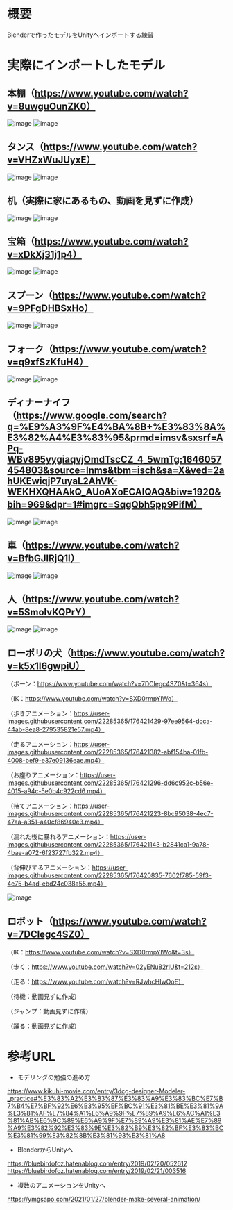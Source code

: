 # 概要
Blenderで作ったモデルをUnityへインポートする練習 

# 実際にインポートしたモデル
## 本棚（https://www.youtube.com/watch?v=8uwguOunZK0）
![image](https://user-images.githubusercontent.com/22285365/150627673-5f388fea-f418-417f-9a46-3dc40fa5dada.png)
![image](https://user-images.githubusercontent.com/22285365/150663791-0a4e81dd-09a9-468f-b12d-f061f2036759.png)

## タンス（https://www.youtube.com/watch?v=VHZxWuJUyxE）
![image](https://user-images.githubusercontent.com/22285365/151692374-b408eb0a-cd61-43f0-b52f-824573a4c72b.png)
![image](https://user-images.githubusercontent.com/22285365/151692340-d8d0f0af-d5d8-4cac-8404-06d7437e5a66.png)

## 机（実際に家にあるもの、動画を見ずに作成）
![image](https://user-images.githubusercontent.com/22285365/153559201-0eee6117-0f38-46ff-ac8f-298e0425af18.png)
![image](https://user-images.githubusercontent.com/22285365/153559093-7177a3ca-23cd-4ec4-af42-d9e1a1b97b6e.png)

## 宝箱（https://www.youtube.com/watch?v=xDkXj31j1p4）
![image](https://user-images.githubusercontent.com/22285365/154053076-13651357-e9be-4251-93e7-1cbeb28ff24c.png)
![image](https://user-images.githubusercontent.com/22285365/154053140-385ecb66-58f7-48c1-91ab-5ab9eff6e8a8.png)

## スプーン（https://www.youtube.com/watch?v=9PFgDHBSxHo）
![image](https://user-images.githubusercontent.com/22285365/154675193-3d9a95aa-c10e-4404-8854-9b27faa914f6.png)
![image](https://user-images.githubusercontent.com/22285365/154675231-8bf1d565-efe1-4160-8bee-6b2804981525.png)

## フォーク（https://www.youtube.com/watch?v=q9xfSzKfuH4）
![image](https://user-images.githubusercontent.com/22285365/155270970-03bffd3b-40d3-4fb6-b171-7411282f1bad.png)
![image](https://user-images.githubusercontent.com/22285365/155271027-55921b75-153a-42a5-853f-1b58d23a3506.png)

## ディナーナイフ（https://www.google.com/search?q=%E9%A3%9F%E4%BA%8B+%E3%83%8A%E3%82%A4%E3%83%95&prmd=imsv&sxsrf=APq-WBv895yygiaqvjOmdTscCZ_4_5wmTg:1646057454803&source=lnms&tbm=isch&sa=X&ved=2ahUKEwiqjP7uyaL2AhVK-WEKHXQHAAkQ_AUoAXoECAIQAQ&biw=1920&bih=969&dpr=1#imgrc=SqgQbh5pp9PifM）
![image](https://user-images.githubusercontent.com/22285365/158045150-eb581a99-39b0-4b75-8dc7-c7a1b2933d73.png)
![image](https://user-images.githubusercontent.com/22285365/158045118-e319ca5b-8a39-4ea4-9963-6b1078670de9.png)

## 車（https://www.youtube.com/watch?v=BfbGJlRjQ1I）
![image](https://user-images.githubusercontent.com/22285365/160387276-c9d6d74b-a369-4291-b711-5e74d702fcff.png)
![image](https://user-images.githubusercontent.com/22285365/160387138-621d45e0-d9a2-45c2-ae65-ae915638ff3b.png)

## 人（https://www.youtube.com/watch?v=5SmolvKQPrY）
![image](https://user-images.githubusercontent.com/22285365/166342450-e2e1bdf7-054c-48ca-b812-bdd83b3eac34.png)
![image](https://user-images.githubusercontent.com/22285365/166343208-d7e6044d-4fa2-4ccd-95df-505bd438778f.png)

## ローポリの犬（https://www.youtube.com/watch?v=k5x1I6gwpiU）
（ボーン：https://www.youtube.com/watch?v=7DClegc4SZ0&t=364s）

（IK：https://www.youtube.com/watch?v=SXD0rmpYIWo）

（歩きアニメーション：https://user-images.githubusercontent.com/22285365/176421429-97ee9564-dcca-44ab-8ea8-279535821e57.mp4）

（走るアニメーション：https://user-images.githubusercontent.com/22285365/176421382-abf154ba-01fb-4008-bef9-e37e09136eae.mp4）

（お座りアニメーション：https://user-images.githubusercontent.com/22285365/176421296-dd6c952c-b56e-4015-a94c-5e0b4c922cd6.mp4）

（待てアニメーション：https://user-images.githubusercontent.com/22285365/176421223-8bc95038-4ec7-47aa-a351-a40cf86940e3.mp4）

（濡れた後に暴れるアニメーション：https://user-images.githubusercontent.com/22285365/176421143-b2841ca1-9a78-4bae-a072-6f23727fb322.mp4）

（背伸びするアニメーション：https://user-images.githubusercontent.com/22285365/176420835-7602f785-59f3-4e75-b4ad-ebd24c038a55.mp4）

![image](https://user-images.githubusercontent.com/22285365/176420785-afa01c43-e667-4bfb-939d-4357ff9e8d1c.png)

## ロボット（https://www.youtube.com/watch?v=7DClegc4SZ0）

（IK：https://www.youtube.com/watch?v=SXD0rmpYIWo&t=3s）

（歩く：https://www.youtube.com/watch?v=02yENu82rIU&t=212s）

（走る：https://www.youtube.com/watch?v=RJwhcHIwOoE）

（待機：動画見ずに作成）

（ジャンプ：動画見ずに作成）

（踊る：動画見ずに作成）

# 参考URL
- モデリングの勉強の進め方

https://www.kikuhi-movie.com/entry/3dcg-designer-Modeler-_practice#%E3%83%A2%E3%83%87%E3%83%A9%E3%83%BC%E7%B7%B4%E7%BF%92%E6%B3%95%EF%BC%91%E3%81%BE%E3%81%9A%E3%81%AF%E7%84%A1%E6%A9%9F%E7%89%A9%E6%AC%A1%E3%81%AB%E6%9C%89%E6%A9%9F%E7%89%A9%E3%81%AE%E7%89%A9%E3%82%92%E3%83%9E%E3%82%B9%E3%82%BF%E3%83%BC%E3%81%99%E3%82%8B%E3%81%93%E3%81%A8

- BlenderからUnityへ

https://bluebirdofoz.hatenablog.com/entry/2019/02/20/052612
https://bluebirdofoz.hatenablog.com/entry/2019/02/21/003516

- 複数のアニメーションをUnityへ

https://ymgsapo.com/2021/01/27/blender-make-several-animation/
